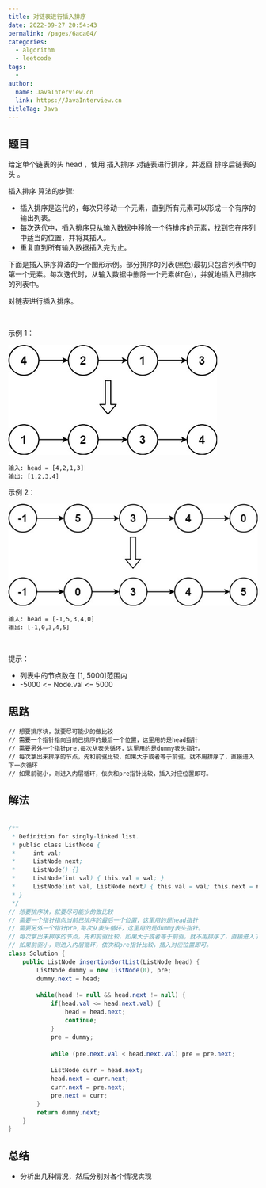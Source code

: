 ```yaml
---
title: 对链表进行插入排序
date: 2022-09-27 20:54:43
permalink: /pages/6ada04/
categories:
  - algorithm
  - leetcode
tags:
  - 
author: 
  name: JavaInterview.cn
  link: https://JavaInterview.cn
titleTag: Java
---
```


## 题目

给定单个链表的头 head ，使用 插入排序 对链表进行排序，并返回 排序后链表的头 。

插入排序 算法的步骤:

- 插入排序是迭代的，每次只移动一个元素，直到所有元素可以形成一个有序的输出列表。
- 每次迭代中，插入排序只从输入数据中移除一个待排序的元素，找到它在序列中适当的位置，并将其插入。
- 重复直到所有输入数据插入完为止。

下面是插入排序算法的一个图形示例。部分排序的列表(黑色)最初只包含列表中的第一个元素。每次迭代时，从输入数据中删除一个元素(红色)，并就地插入已排序的列表中。

对链表进行插入排序。



 

示例 1：

![](../../../media/pictures/leetcode/sort1linked-list.jpeg)


    输入: head = [4,2,1,3]
    输出: [1,2,3,4]
示例 2：

![](../../../media/pictures/leetcode/sort2linked-list.jpeg)


    输入: head = [-1,5,3,4,0]
    输出: [-1,0,3,4,5]
 

提示：

- 列表中的节点数在 [1, 5000]范围内
- -5000 <= Node.val <= 5000

## 思路

    // 想要排序块，就要尽可能少的做比较
    // 需要一个指针指向当前已排序的最后一个位置，这里用的是head指针
    // 需要另外一个指针pre,每次从表头循环，这里用的是dummy表头指针。
    // 每次拿出未排序的节点，先和前驱比较，如果大于或者等于前驱，就不用排序了，直接进入下一次循环
    // 如果前驱小，则进入内层循环，依次和pre指针比较，插入对应位置即可。


## 解法
```java

/**
 * Definition for singly-linked list.
 * public class ListNode {
 *     int val;
 *     ListNode next;
 *     ListNode() {}
 *     ListNode(int val) { this.val = val; }
 *     ListNode(int val, ListNode next) { this.val = val; this.next = next; }
 * }
 */
// 想要排序块，就要尽可能少的做比较
// 需要一个指针指向当前已排序的最后一个位置，这里用的是head指针
// 需要另外一个指针pre,每次从表头循环，这里用的是dummy表头指针。
// 每次拿出未排序的节点，先和前驱比较，如果大于或者等于前驱，就不用排序了，直接进入下一次循环
// 如果前驱小，则进入内层循环，依次和pre指针比较，插入对应位置即可。
class Solution {
    public ListNode insertionSortList(ListNode head) {
        ListNode dummy = new ListNode(0), pre;
        dummy.next = head;
        
        while(head != null && head.next != null) {
            if(head.val <= head.next.val) {
                head = head.next;
                continue;
            }
            pre = dummy;
            
            while (pre.next.val < head.next.val) pre = pre.next;
            
            ListNode curr = head.next;
            head.next = curr.next;
            curr.next = pre.next;
            pre.next = curr;
        }
        return dummy.next;
    }
}
```

## 总结

- 分析出几种情况，然后分别对各个情况实现 
